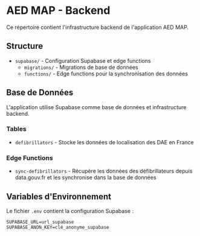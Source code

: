 # AED MAP - Backend

Ce répertoire contient l'infrastructure backend de l'application AED MAP.

## Structure

- `supabase/` - Configuration Supabase et edge functions
  - `migrations/` - Migrations de base de données
  - `functions/` - Edge functions pour la synchronisation des données

## Base de Données

L'application utilise Supabase comme base de données et infrastructure backend.

### Tables

- `defibrillators` - Stocke les données de localisation des DAE en France

### Edge Functions

- `sync-defibrillators` - Récupère les données des défibrillateurs depuis data.gouv.fr et les synchronise dans la base de données

## Variables d'Environnement

Le fichier `.env` contient la configuration Supabase :

```
SUPABASE_URL=url_supabase
SUPABASE_ANON_KEY=clé_anonyme_supabase
```
